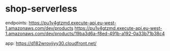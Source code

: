 # shop-serverless

endpoints:
https://pu1v4gtzmd.execute-api.eu-west-1.amazonaws.com/dev/products
https://pu1v4gtzmd.execute-api.eu-west-1.amazonaws.com/dev/products/19ba3d6a-f8ed-491b-a192-0a33b71b38c4

app:
https://d182wrovjiyy30.cloudfront.net/